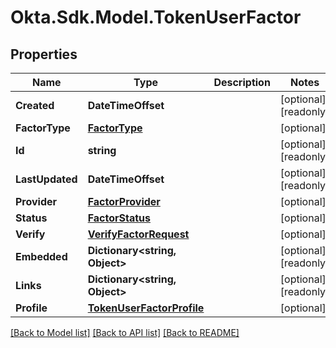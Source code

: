# Okta.Sdk.Model.TokenUserFactor

## Properties

Name | Type | Description | Notes
------------ | ------------- | ------------- | -------------
**Created** | **DateTimeOffset** |  | [optional] [readonly] 
**FactorType** | [**FactorType**](FactorType.md) |  | [optional] 
**Id** | **string** |  | [optional] [readonly] 
**LastUpdated** | **DateTimeOffset** |  | [optional] [readonly] 
**Provider** | [**FactorProvider**](FactorProvider.md) |  | [optional] 
**Status** | [**FactorStatus**](FactorStatus.md) |  | [optional] 
**Verify** | [**VerifyFactorRequest**](VerifyFactorRequest.md) |  | [optional] 
**Embedded** | **Dictionary&lt;string, Object&gt;** |  | [optional] [readonly] 
**Links** | **Dictionary&lt;string, Object&gt;** |  | [optional] [readonly] 
**Profile** | [**TokenUserFactorProfile**](TokenUserFactorProfile.md) |  | [optional] 

[[Back to Model list]](../README.md#documentation-for-models) [[Back to API list]](../README.md#documentation-for-api-endpoints) [[Back to README]](../README.md)

